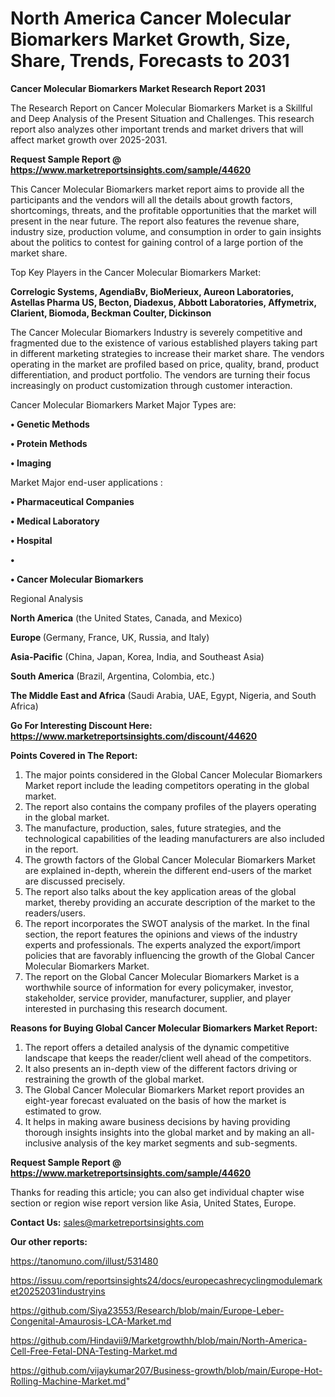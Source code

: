# North America Cancer Molecular Biomarkers Market Growth, Size, Share, Trends, Forecasts to 2031

<strong>Cancer Molecular Biomarkers Market Research Report 2031</strong>

The Research Report on Cancer Molecular Biomarkers Market is a Skillful and Deep Analysis of the Present Situation and Challenges. This research report also analyzes other important trends and market drivers that will affect market growth over 2025-2031.

<strong>Request Sample Report @ <a href=https://www.marketreportsinsights.com/sample/44620>https://www.marketreportsinsights.com/sample/44620</a></strong>

This Cancer Molecular Biomarkers market report aims to provide all the participants and the vendors will all the details about growth factors, shortcomings, threats, and the profitable opportunities that the market will present in the near future. The report also features the revenue share, industry size, production volume, and consumption in order to gain insights about the politics to contest for gaining control of a large portion of the market share.

Top Key Players in the Cancer Molecular Biomarkers Market:

<strong>Correlogic Systems, AgendiaBv, BioMerieux, Aureon Laboratories, Astellas Pharma US, Becton, Diadexus, Abbott Laboratories, Affymetrix, Clarient, Biomoda, Beckman Coulter, Dickinson</strong>

The Cancer Molecular Biomarkers Industry is severely competitive and fragmented due to the existence of various established players taking part in different marketing strategies to increase their market share. The vendors operating in the market are profiled based on price, quality, brand, product differentiation, and product portfolio. The vendors are turning their focus increasingly on product customization through customer interaction.

Cancer Molecular Biomarkers Market Major Types are:

<strong>•  Genetic Methods

•  Protein Methods

•  Imaging</strong>

Market Major end-user applications :

<strong>•  Pharmaceutical Companies

•  Medical Laboratory

•  Hospital

•  

•  Cancer Molecular Biomarkers</strong>

Regional Analysis

</u><strong><b>North America</b></strong> (the United States, Canada, and Mexico)

<strong><b>Europe </b></strong>(Germany, France, UK, Russia, and Italy)

<strong><b>Asia-Pacific</b></strong> (China, Japan, Korea, India, and Southeast Asia)

<strong><b>South America</b></strong> (Brazil, Argentina, Colombia, etc.)

<strong><b>The Middle East and Africa</b></strong> (Saudi Arabia, UAE, Egypt, Nigeria, and South Africa)

<strong>Go For Interesting Discount Here: <a href=https://www.marketreportsinsights.com/discount/44620>https://www.marketreportsinsights.com/discount/44620</a></strong>

<strong>Points Covered in The Report:</strong>
<ol>
  <li>The major points considered in the Global Cancer Molecular Biomarkers Market report include the leading competitors operating in the global market.</li>
  <li>The report also contains the company profiles of the players operating in the global market.</li>
  <li>The manufacture, production, sales, future strategies, and the technological capabilities of the leading manufacturers are also included in the report.</li>
  <li>The growth factors of the Global Cancer Molecular Biomarkers Market are explained in-depth, wherein the different end-users of the market are discussed precisely.</li>
  <li>The report also talks about the key application areas of the global market, thereby providing an accurate description of the market to the readers/users.</li>
  <li>The report incorporates the SWOT analysis of the market. In the final section, the report features the opinions and views of the industry experts and professionals. The experts analyzed the export/import policies that are favorably influencing the growth of the Global Cancer Molecular Biomarkers Market.</li>
  <li>The report on the Global Cancer Molecular Biomarkers Market is a worthwhile source of information for every policymaker, investor, stakeholder, service provider, manufacturer, supplier, and player interested in purchasing this research document.</li>
</ol>
<strong>Reasons for Buying Global Cancer Molecular Biomarkers Market Report:</strong>

<ol>
  <li>The report offers a detailed analysis of the dynamic competitive landscape that keeps the reader/client well ahead of the competitors.</li>
  <li>It also presents an in-depth view of the different factors driving or restraining the growth of the global market.</li>
  <li>The Global Cancer Molecular Biomarkers Market report provides an eight-year forecast evaluated on the basis of how the market is estimated to grow.</li>
  <li>It helps in making aware business decisions by having providing thorough insights insights into the global market and by making an all-inclusive analysis of the key market segments and sub-segments.</li>
</ol>
<strong>Request Sample Report @ <a href=https://www.marketreportsinsights.com/sample/44620>https://www.marketreportsinsights.com/sample/44620</a></strong>


Thanks for reading this article; you can also get individual chapter wise section or region wise report version like Asia, United States, Europe.

<strong>Contact Us:</strong>
sales@marketreportsinsights.com

<strong>Our other reports:</strong>

<a href=https://tanomuno.com/illust/531480>https://tanomuno.com/illust/531480</a>

<a href=https://issuu.com/reportsinsights24/docs/europecashrecyclingmodulemarket20252031industryins>https://issuu.com/reportsinsights24/docs/europecashrecyclingmodulemarket20252031industryins</a>

<a href=https://github.com/Siya23553/Research/blob/main/Europe-Leber-Congenital-Amaurosis-LCA-Market.md>https://github.com/Siya23553/Research/blob/main/Europe-Leber-Congenital-Amaurosis-LCA-Market.md</a>

<a href=https://github.com/Hindavii9/Marketgrowthh/blob/main/North-America-Cell-Free-Fetal-DNA-Testing-Market.md>https://github.com/Hindavii9/Marketgrowthh/blob/main/North-America-Cell-Free-Fetal-DNA-Testing-Market.md</a>

<a href=https://github.com/vijaykumar207/Business-growth/blob/main/Europe-Hot-Rolling-Machine-Market.md>https://github.com/vijaykumar207/Business-growth/blob/main/Europe-Hot-Rolling-Machine-Market.md</a>"
